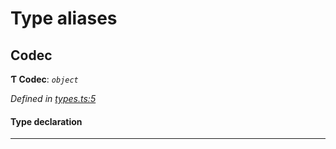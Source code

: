

# Type aliases

<a id="codec"></a>

##  Codec

**Ƭ Codec**: *`object`*

*Defined in [types.ts:5](https://github.com/polkadot-js/common/blob/6907add/packages/trie-codec/src/types.ts#L5)*

#### Type declaration

___

